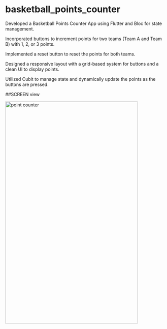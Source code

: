 # basketball_points_counter

 Developed a Basketball Points Counter App using Flutter and Bloc for state management. 

Incorporated buttons to increment points for two teams (Team A and Team B) with 1, 2, or 3 points.

Implemented a reset button to reset the points for both teams. 

Designed a responsive layout with a grid-based system for buttons and a clean UI to display points.  

Utilized Cubit to manage state and dynamically update the points as the buttons are pressed.

##SCREEN view

<img width="417" height="699" alt="point counter" src="https://github.com/user-attachments/assets/8c490af4-8bdc-48d8-b85e-bbea0f15bcd3" />

